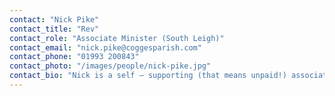 ```yaml
---
contact: "Nick Pike"
contact_title: "Rev"
contact_role: "Associate Minister (South Leigh)"
contact_email: "nick.pike@coggesparish.com"
contact_phone: "01993 200843"
contact_photo: "/images/people/nick-pike.jpg"
contact_bio: "Nick is a self – supporting (that means unpaid!) associate minister working across all three parishes, but with a particular commitment to St James, South Leigh. Married to Heather and with 4 grown up children, Nick has lived in Witney for nearly 40 years and for most of that time has been in a leadership role either at Cogges or South Leigh (or both!).  He has done most things in the two churches except being churchwarden or treasurer, and for 24 years was a Licensed Lay Minister. He was ordained in 2012, leads worship and preaches, mainly at South Leigh, and has an oversight responsibility for safeguarding and pastoral care and anything else Simon asks him to. He supports his ministry by working as a senior lecturer in social work at Oxford Brookes University specialising in child welfare and child protection. He relaxes by reading improving texts of theology and spirituality (at least that’s what he’s told the Bishop - and definitely not historical detective fiction)."
---
```

